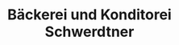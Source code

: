 ---
title: "Bäckerei und Konditorei Schwerdtner"
url: /goerlitz/baeckerei-und-konditorei-schwerdtner/
shop: Bäckerei
---
